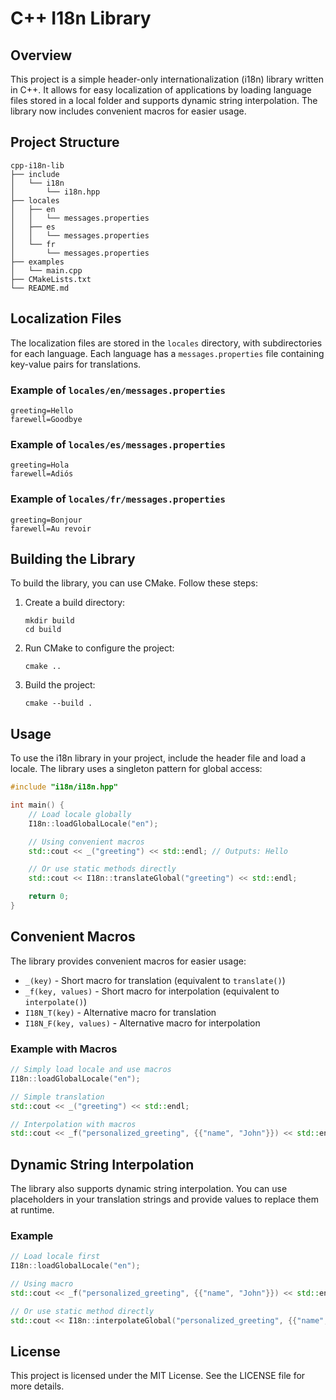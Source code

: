# C++ I18n Library

## Overview
This project is a simple header-only internationalization (i18n) library written in C++. It allows for easy localization of applications by loading language files stored in a local folder and supports dynamic string interpolation. The library now includes convenient macros for easier usage.

## Project Structure
```
cpp-i18n-lib
├── include
│   └── i18n
│       └── i18n.hpp
├── locales
│   ├── en
│   │   └── messages.properties
│   ├── es
│   │   └── messages.properties
│   └── fr
│       └── messages.properties
├── examples
│   └── main.cpp
├── CMakeLists.txt
└── README.md
```

## Localization Files
The localization files are stored in the `locales` directory, with subdirectories for each language. Each language has a `messages.properties` file containing key-value pairs for translations.

### Example of `locales/en/messages.properties`
```
greeting=Hello
farewell=Goodbye
```

### Example of `locales/es/messages.properties`
```
greeting=Hola
farewell=Adiós
```

### Example of `locales/fr/messages.properties`
```
greeting=Bonjour
farewell=Au revoir
```

## Building the Library
To build the library, you can use CMake. Follow these steps:

1. Create a build directory:
   ```
   mkdir build
   cd build
   ```

2. Run CMake to configure the project:
   ```
   cmake ..
   ```

3. Build the project:
   ```
   cmake --build .
   ```

## Usage
To use the i18n library in your project, include the header file and load a locale. The library uses a singleton pattern for global access:

```cpp
#include "i18n/i18n.hpp"

int main() {
    // Load locale globally
    I18n::loadGlobalLocale("en");

    // Using convenient macros
    std::cout << _("greeting") << std::endl; // Outputs: Hello

    // Or use static methods directly
    std::cout << I18n::translateGlobal("greeting") << std::endl;

    return 0;
}
```

## Convenient Macros
The library provides convenient macros for easier usage:

- `_(key)` - Short macro for translation (equivalent to `translate()`)
- `_f(key, values)` - Short macro for interpolation (equivalent to `interpolate()`)
- `I18N_T(key)` - Alternative macro for translation
- `I18N_F(key, values)` - Alternative macro for interpolation

### Example with Macros
```cpp
// Simply load locale and use macros
I18n::loadGlobalLocale("en");

// Simple translation
std::cout << _("greeting") << std::endl;

// Interpolation with macros
std::cout << _f("personalized_greeting", {{"name", "John"}}) << std::endl;
```

## Dynamic String Interpolation
The library also supports dynamic string interpolation. You can use placeholders in your translation strings and provide values to replace them at runtime.

### Example
```cpp
// Load locale first
I18n::loadGlobalLocale("en");

// Using macro
std::cout << _f("personalized_greeting", {{"name", "John"}}) << std::endl; // Outputs: Hello John

// Or use static method directly
std::cout << I18n::interpolateGlobal("personalized_greeting", {{"name", "John"}}) << std::endl;
```

## License
This project is licensed under the MIT License. See the LICENSE file for more details.